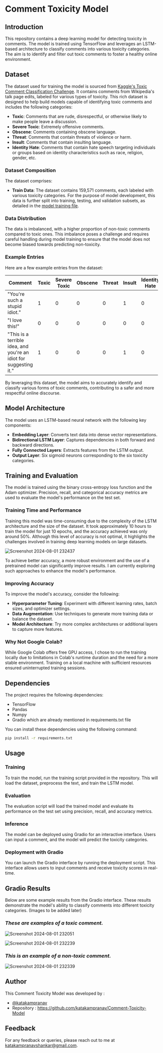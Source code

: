 # Comment Toxicity Model

## Introduction

This repository contains a deep learning model for detecting toxicity in comments. The model is trained using TensorFlow and leverages an LSTM-based architecture to classify comments into various toxicity categories. The aim is to identify and filter out toxic comments to foster a healthy online environment.

## Dataset

The dataset used for training the model is sourced from [Kaggle's Toxic Comment Classification Challenge](https://www.kaggle.com/c/jigsaw-toxic-comment-classification-challenge). It contains comments from Wikipedia's talk page edits, labeled for various types of toxicity. This rich dataset is designed to help build models capable of identifying toxic comments and includes the following categories:

- **Toxic**: Comments that are rude, disrespectful, or otherwise likely to make people leave a discussion.
- **Severe Toxic**: Extremely offensive comments.
- **Obscene**: Comments containing obscene language.
- **Threat**: Comments that contain threats of violence or harm.
- **Insult**: Comments that contain insulting language.
- **Identity Hate**: Comments that contain hate speech targeting individuals or groups based on identity characteristics such as race, religion, gender, etc.

### Dataset Composition

The dataset comprises:
- **Train Data**: The dataset contains 159,571 comments, each labeled with various toxicity categories. For the purpose of model development, this data is further split into training, testing, and validation subsets, as detailed in the [model training file](https://github.com/katakampranav/Comment-Toxicity-Model/blob/main/model.ipynb).

### Data Distribution

The data is imbalanced, with a higher proportion of non-toxic comments compared to toxic ones. This imbalance poses a challenge and requires careful handling during model training to ensure that the model does not become biased towards predicting non-toxicity.

### Example Entries

Here are a few example entries from the dataset:

| Comment | Toxic | Severe Toxic | Obscene | Threat | Insult | Identity Hate |
|---------|-------|--------------|---------|--------|--------|---------------|
| "You're such a stupid idiot." | 1 | 0 | 0 | 0 | 1 | 0 |
| "I love this!" | 0 | 0 | 0 | 0 | 0 | 0 |
| "This is a terrible idea, and you're an idiot for suggesting it." | 1 | 0 | 0 | 0 | 1 | 0 |

By leveraging this dataset, the model aims to accurately identify and classify various forms of toxic comments, contributing to a safer and more respectful online discourse.


## Model Architecture

The model uses an LSTM-based neural network with the following key components:
- **Embedding Layer**: Converts text data into dense vector representations.
- **Bidirectional LSTM Layer**: Captures dependencies in both forward and backward directions.
- **Fully Connected Layers**: Extracts features from the LSTM output.
- **Output Layer**: Six sigmoid neurons corresponding to the six toxicity categories.

## Training and Evaluation

The model is trained using the binary cross-entropy loss function and the Adam optimizer. Precision, recall, and categorical accuracy metrics are used to evaluate the model's performance on the test set.

### Training Time and Performance

Training this model was time-consuming due to the complexity of the LSTM architecture and the size of the dataset. It took approximately 10 hours to train the model for just 10 epochs, and the accuracy achieved was only around 50%. Although this level of accuracy is not optimal, it highlights the challenges involved in training deep learning models on large datasets.

![Screenshot 2024-08-01 232437](https://github.com/user-attachments/assets/e4eab0f1-6424-4fd2-9e6a-872b40104239)

To achieve better accuracy, a more robust environment and the use of a pretrained model can significantly improve results. I am currently exploring such approaches to enhance the model's performance. 

### Improving Accuracy

To improve the model's accuracy, consider the following:
- **Hyperparameter Tuning**: Experiment with different learning rates, batch sizes, and optimizer settings.
- **Data Augmentation**: Use techniques to generate more training data or balance the dataset.
- **Model Architecture**: Try more complex architectures or additional layers to capture more features.

### Why Not Google Colab?

While Google Colab offers free GPU access, I chose to run the training locally due to limitations in Colab's runtime duration and the need for a more stable environment. Training on a local machine with sufficient resources ensured uninterrupted training sessions.

## Dependencies

The project requires the following dependencies:
- TensorFlow
- Pandas
- Numpy
- Gradio
which are already mentioned in requirements.txt file

You can install these dependencies using the following command:

```sh
pip install -r requirements.txt
```

## Usage

### Training

To train the model, run the training script provided in the repository. This will load the dataset, preprocess the text, and train the LSTM model.

### Evaluation

The evaluation script will load the trained model and evaluate its performance on the test set using precision, recall, and accuracy metrics.

### Inference

The model can be deployed using Gradio for an interactive interface. Users can input a comment, and the model will predict the toxicity categories.

### Deployment with Gradio

You can launch the Gradio interface by running the deployment script. This interface allows users to input comments and receive toxicity scores in real-time.

## Gradio Results

Below are some example results from the Gradio interface. These results demonstrate the model's ability to classify comments into different toxicity categories. (Images to be added later)

### *These are examples of a toxic comment.*

![Screenshot 2024-08-01 232051](https://github.com/user-attachments/assets/f284c642-5e90-4ec4-858d-d334a1368ad9)

![Screenshot 2024-08-01 232239](https://github.com/user-attachments/assets/0d48326b-ca9a-4d6b-ac43-484b5d74ddd4)

### *This is an example of a non-toxic comment.*

![Screenshot 2024-08-01 232339](https://github.com/user-attachments/assets/955937fe-46a1-475e-9426-deec29baa1a3)

## Author

This Comment Toxicity Model was developed by :
-	[@katakampranav](https://github.com/katakampranav)
-	Repository : https://github.com/katakampranav/Comment-Toxicity-Model

## Feedback

For any feedback or queries, please reach out to me at katakampranavshankar@gmail.com.
